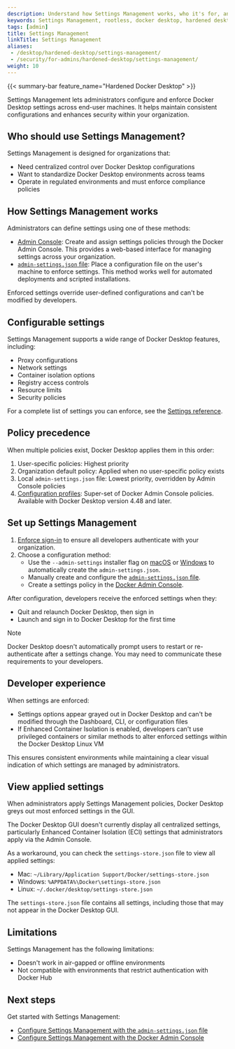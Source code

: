```yaml
---
description: Understand how Settings Management works, who it's for, and the benefits it provides
keywords: Settings Management, rootless, docker desktop, hardened desktop, admin control, enterprise
tags: [admin]
title: Settings Management
linkTitle: Settings Management
aliases:
 - /desktop/hardened-desktop/settings-management/
 - /security/for-admins/hardened-desktop/settings-management/
weight: 10
---
```


{{< summary-bar feature_name="Hardened Docker Desktop" >}}

Settings Management lets administrators configure and enforce Docker Desktop settings across end-user machines. It helps maintain consistent configurations and enhances security within your organization.

## Who should use Settings Management?

Settings Management is designed for organizations that:

- Need centralized control over Docker Desktop configurations
- Want to standardize Docker Desktop environments across teams
- Operate in regulated environments and must enforce compliance policies

## How Settings Management works

Administrators can define settings using one of these methods:

- [Admin Console](/manuals/enterprise/security/hardened-desktop/settings-management/configure-admin-console.md): Create and assign settings policies through the
Docker Admin Console. This provides a web-based interface for managing settings
across your organization.
- [`admin-settings.json` file](/manuals/enterprise/security/hardened-desktop/settings-management/configure-json-file.md): Place a configuration file on the
user's machine to enforce settings. This method works well for automated
deployments and scripted installations.

Enforced settings override user-defined configurations and can't be modified by developers.

## Configurable settings

Settings Management supports a wide range of Docker Desktop features, including:

- Proxy configurations
- Network settings
- Container isolation options
- Registry access controls
- Resource limits
- Security policies

For a complete list of settings you can enforce, see the [Settings reference](/manuals/enterprise/security/hardened-desktop/settings-management/settings-reference.md).

## Policy precedence

When multiple policies exist, Docker Desktop applies them in this order:

1. User-specific policies: Highest priority
1. Organization default policy: Applied when no user-specific policy exists
1. Local `admin-settings.json` file: Lowest priority, overridden by Admin Console policies
1. [Configuration profiles](/manuals/enterprise/security/enforce-sign-in/methods.md#configuration-profiles-method-mac-only): Super-set of Docker Admin Console policies. Available with Docker Desktop version 4.48 and later.

## Set up Settings Management

1. [Enforce sign-in](/manuals/enterprise/security/enforce-sign-in/_index.md) to
ensure all developers authenticate with your organization.
2. Choose a configuration method:
    - Use the `--admin-settings` installer flag on [macOS](/manuals/desktop/setup/install/mac-install.md#install-from-the-command-line) or [Windows](/manuals/desktop/setup/install/windows-install.md#install-from-the-command-line) to automatically create the `admin-settings.json`.
    - Manually create and configure the [`admin-settings.json` file](/manuals/enterprise/security/hardened-desktop/settings-management/configure-json-file.md).
    - Create a settings policy in the [Docker Admin Console](configure-admin-console.md).

After configuration, developers receive the enforced settings when they:

- Quit and relaunch Docker Desktop, then sign in
- Launch and sign in to Docker Desktop for the first time

> [!NOTE]
>
> Docker Desktop doesn't automatically prompt users to restart or re-authenticate after a settings change. You may need to communicate these requirements to your developers.

## Developer experience

When settings are enforced:

- Settings options appear grayed out in Docker Desktop and can't be modified through the Dashboard, CLI, or configuration files
- If Enhanced Container Isolation is enabled, developers can't use privileged containers or similar methods to alter enforced settings within the Docker Desktop Linux VM

This ensures consistent environments while maintaining a clear visual indication of which settings are managed by administrators.

## View applied settings

When administrators apply Settings Management policies, Docker Desktop greys out most enforced settings in the GUI.

The Docker Desktop GUI doesn't currently display all centralized settings,
particularly Enhanced Container Isolation (ECI) settings that administrators
apply via the Admin Console.

As a workaround, you can check the `settings-store.json` file to view all
applied settings:

  - Mac: `~/Library/Application Support/Docker/settings-store.json`
  - Windows: `%APPDATA%\Docker\settings-store.json`
  - Linux: `~/.docker/desktop/settings-store.json`

The `settings-store.json` file contains all settings, including those that
may not appear in the Docker Desktop GUI.

## Limitations

Settings Management has the following limitations:

- Doesn't work in air-gapped or offline environments
- Not compatible with environments that restrict authentication with Docker Hub

## Next steps

Get started with Settings Management:

- [Configure Settings Management with the `admin-settings.json` file](configure-json-file.md)
- [Configure Settings Management with the Docker Admin Console](configure-admin-console.md)

